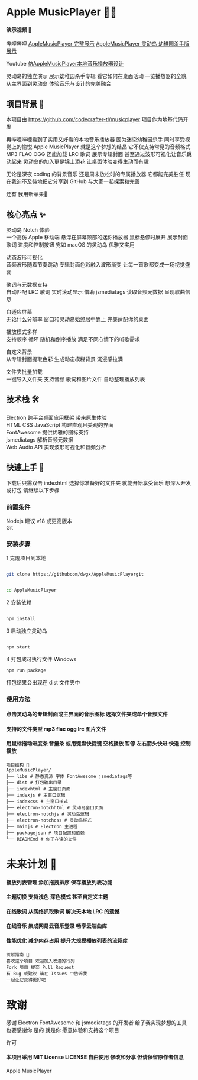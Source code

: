 # Apple MusicPlayer 🎵✨

#### 演示视频 🎥
哔哩哔哩
[AppleMusicPlayer 完整展示](https://www.bilibili.com/video/BV1mBRSYaEwx?vd_source=db744a4d7ef94ed65203fb0f2b5fb021)
[AppleMusicPlayer 灵动岛 幼稚园杀手版展示](https://www.bilibili.com/video/BV1HYZUYZEgb?vd_source=db744a4d7ef94ed65203fb0f2b5fb021)  

Youtube
[仿AppleMusicPlayer本地音乐播放器设计](https://www.youtube.com/watch?v=hK28IQMAqKU)

灵动岛的独立演示 展示幼稚园杀手专辑 看它如何在桌面活动
一览播放器的全貌 从主界面到灵动岛 体验音乐与设计的完美融合

## 项目背景 🌟
本项目由 https://github.com/codecrafter-tl/musicplayer 项目作为地基代码开发


再哔哩哔哩看到了实用又好看的本地音乐播放器 因为迷恋幼稚园杀手 同时享受视觉上的愉悦 Apple MusicPlayer 就是这个梦想的结晶 它不仅支持常见的音频格式 MP3 FLAC OGG 还能加载 LRC 歌词 展示专辑封面 甚至通过波形可视化让音乐跳动起来 灵动岛的加入更是锦上添花 让桌面体验变得生动而有趣

无论是深夜 coding 的背景音乐 还是周末放松时的专属播放器 它都能完美胜任 现在我迫不及待地把它分享到 GitHub 与大家一起探索和完善

还有 我用新苹果🍎
## 核心亮点 ✨

灵动岛 Notch 体验  
一个高仿 Apple 移动端 悬浮在屏幕顶部的迷你播放器 鼠标悬停时展开 展示封面 歌词 进度和控制按钮 宛如 macOS 的灵动岛 优雅又实用

动态波形可视化  
音频波形随着节奏跳动 专辑封面色彩融入波形渐变 让每一首歌都变成一场视觉盛宴

歌词与元数据支持  
自动匹配 LRC 歌词 实时滚动显示 借助 jsmediatags 读取音频元数据 呈现歌曲信息

自适应屏幕  
无论什么分辨率 窗口和灵动岛始终居中靠上 完美适配你的桌面

播放模式多样  
支持顺序 循环 随机和倒序播放 满足不同心情下的听歌需求

自定义背景  
从专辑封面提取色彩 生成动态模糊背景 沉浸感拉满

文件夹批量加载  
一键导入文件夹 支持音频 歌词和图片文件 自动整理播放列表

## 技术栈 🛠️

Electron 跨平台桌面应用框架 带来原生体验  
HTML CSS JavaScript 构建直观且美观的界面  
FontAwesome 提供优雅的图标支持  
jsmediatags 解析音频元数据  
Web Audio API 实现波形可视化和音频分析

## 快速上手 🚀

下载后只需双击 indexhtml 选择你准备好的文件夹 就能开始享受音乐 想深入开发或打包 请继续以下步骤

### 前置条件
Nodejs 建议 v18 或更高版本  
Git

### 安装步骤
1 克隆项目到本地
```bash

git clone https://githubcom/dwgx/AppleMusicPlayergit
```
```bash

cd AppleMusicPlayer
```
2 安装依赖
```bash

npm install
```
3 启动独立灵动岛
```bash

npm start
```
4 打包成可执行文件 Windows

```bash
npm run package
```
打包结果会出现在 dist 文件夹中

### 使用方法
#### 点击灵动岛的专辑封面或主界面的音乐图标 选择文件夹或单个音频文件
#### 支持的文件类型 mp3 flac ogg lrc 图片文件
#### 用鼠标拖动进度条 音量条 或用键盘快捷键 空格播放 暂停 左右箭头快进 快退 控制播放

```
项目结构 📂
AppleMusicPlayer/
├── libs # 静态资源 字体 FontAwesome jsmediatags等
├── dist # 打包输出目录
├── indexhtml # 主窗口页面
├── indexjs # 主窗口逻辑
├── indexcss # 主窗口样式
├── electron-notchhtml # 灵动岛窗口页面
├── electron-notchjs # 灵动岛逻辑
├── electron-notchcss # 灵动岛样式
├── mainjs # Electron 主进程
├── packagejson # 项目配置和依赖
└── READMEmd # 你正在读的文件
```
# 未来计划 🌈
#### 播放列表管理 添加拖拽排序 保存播放列表功能
#### 主题切换 支持浅色 深色模式 甚至自定义主题
#### 在线歌词 从网络抓取歌词 解决无本地 LRC 的遗憾
#### 在线音乐 集成网易云音乐登录 畅享云端曲库
#### 性能优化 减少内存占用 提升大规模播放列表的流畅度
```
贡献指南 🤝
喜欢这个项目 欢迎加入改进的行列
Fork 项目 提交 Pull Request
有 Bug 或建议 请在 Issues 中告诉我
一起让它变得更好吧
```

# 致谢
感谢 Electron FontAwesome 和 jsmediatags 的开发者 给了我实现梦想的工具 也要感谢你 是的 就是你 愿意体验和支持这个项目

许可
#### 本项目采用 MIT License LICENSE 自由使用 修改和分享 但请保留原作者信息

Apple MusicPlayer 

